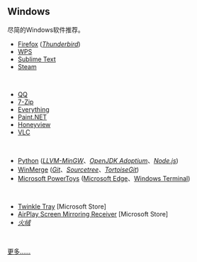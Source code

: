 ## Windows

尽简的Windows软件推荐。

* [Firefox](https://www.mozilla.org/en-US/firefox/all/) ([_Thunderbird_](https://www.thunderbird.net/zh-CN/))
* [WPS](https://www.wps.cn)
* [Sublime Text](https://www.sublimetext.com)
* [Steam](https://store.steampowered.com)
<br>

* [QQ](https://im.qq.com)
* [7-Zip](https://www.7-zip.org)
* [Everything](https://www.voidtools.com/zh-cn/)
* [Paint.NET](https://www.getpaint.net)
* [Honeyview](https://www.bandisoft.com/honeyview)
* [VLC](https://www.videolan.org)
<br>

* [Python](https://www.python.org) ([_LLVM-MinGW_](https://www.mingw-w64.org/downloads/#llvm-mingw)、[_OpenJDK Adoptium_](https://adoptium.net/zh-CN/temurin/releases/)、[_Node.js_](https://nodejs.org/zh-cn/))
* [WinMerge](https://winmerge.org) ([_Git_](https://git-scm.com)、[_Sourcetree_](https://sourcetreeapp.com)、[_TortoiseGit_](https://tortoisegit.org))
* [Microsoft PowerToys](https://github.com/microsoft/PowerToys) ([Microsoft Edge](https://www.microsoft.com/zh-cn/edge)、[Windows Terminal](https://github.com/microsoft/terminal))
<br>

* [Twinkle Tray](https://github.com/xanderfrangos/twinkle-tray) [Microsoft Store]
* [AirPlay Screen Mirroring Receiver](https://apps.microsoft.com/store/detail/airplay-screen-mirroring-receiver/9N1J401VPSN9) [Microsoft Store]
* [_火绒_](https://www.huorong.cn)
<br>

[更多……](https://github.com/Awesome-Windows/Awesome)


